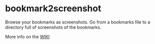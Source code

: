 # bookmark2screenshot
Browse your bookmarks as screenshots.
Go from a bookmarks file to a directory full of screenshots of the bookmarks.

More info on the [WIKI](https://github.com/s7ephen/bookmark2screenshot/wiki)
